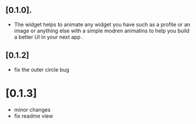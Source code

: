 ## [0.1.0].

* The widget helps to animate any widget you have such as a profile or an image or anything else with a simple modren animatins to help you build a better UI in your next app .

## [0.1.2]

* fix the outer circle bug

# [0.1.3]

* minor changes
* fix readme view
